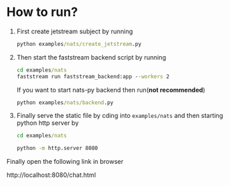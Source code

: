 # How to run?

1. First create jetstream subject by running
   ```cmd
   python examples/nats/create_jetstream.py
   ```

2. Then start the faststream backend script by running
   ```cmd
   cd examples/nats
   faststream run faststream_backend:app --workers 2
   ```

   If you want to start nats-py backend then run(**not recommended**)
   ```cmd
   python examples/nats/backend.py
   ```

3. Finally serve the static file by cding into `examples/nats` and then starting python http server by
   ```cmd
   cd examples/nats
   ```

   ```cmd
   python -m http.server 8080
   ```

Finally open the following link in browser

http://localhost:8080/chat.html
